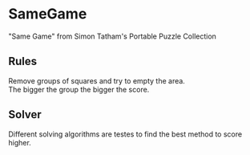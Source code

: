 # SameGame
"Same Game" from Simon Tatham's Portable Puzzle Collection

## Rules
Remove groups of squares and try to empty the area.  
The bigger the group the bigger the score.  

## Solver
Different solving algorithms are testes to find the best method to score higher.  

